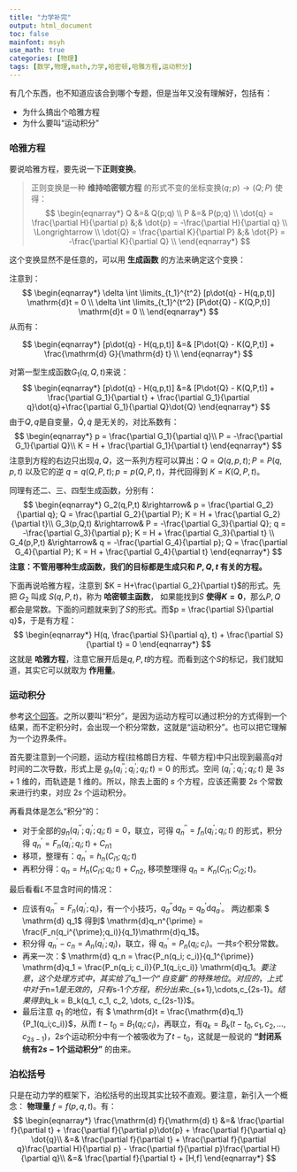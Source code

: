 ```yaml
---
title: "力学补完"
output: html_document
toc: false
mainfont: msyh
use_math: true
categories: [物理]
tags: [数学,物理,math,力学,哈密顿,哈雅方程,运动积分]
---
```

<meta http-equiv='Content-Type' content='text/html; charset=utf-8' />

有几个东西，也不知道应该合到哪个专题，但是当年又没有理解好，包括有：

* 为什么搞出个哈雅方程
* 为什么要叫“运动积分”

### 哈雅方程

要说哈雅方程，要先说一下**正则变换**。

> 正则变换是一种 **维持哈密顿方程** 的形式不变的坐标变换$(q;p) \rightarrow (Q;P)$ 使得：
$$
\begin{eqnarray*}
Q &=& Q(p;q) \\
P &=& P(p;q) \\
\dot{q} = \frac{\partial H}{\partial p} &;& \dot{p} = -\frac{\partial H}{\partial q} \\
\Longrightarrow \\
\dot{Q} = \frac{\partial K}{\partial P} &;& \dot{P} = -\frac{\partial K}{\partial Q} \\
\end{eqnarray*}
$$

这个变换显然不是任意的，可以用 **生成函数** 的方法来确定这个变换：

注意到：
$$
\begin{eqnarray*}
\delta \int \limits_{t_1}^{t^2} [p\dot{q} - H(q,p,t)] \mathrm{d}t = 0 \\
\delta \int \limits_{t_1}^{t^2} [P\dot{Q} - K(Q,P,t)] \mathrm{d}t = 0 \\
\end{eqnarray*}
$$
从而有：

$$
\begin{eqnarray*}
[p\dot{q} - H(q,p,t)] &=& [P\dot{Q} - K(Q,P,t)] + \frac{\mathrm{d} G}{\mathrm{d} t} \\
\end{eqnarray*}
$$

对第一型生成函数$G_1(q,Q,t)$来说：
$$
\begin{eqnarray*}
[p\dot{q} - H(q,p,t)] &=& [P\dot{Q} - K(Q,P,t)] + \frac{\partial G_1}{\partial t} + \frac{\partial G_1}{\partial q}\dot{q}+\frac{\partial G_1}{\partial Q}\dot{Q}
\end{eqnarray*}
$$
由于$Q,q$是自变量，$\dot{Q},\dot{q}$ 是无关的，对比系数有：
$$
\begin{eqnarray*}
p = \frac{\partial G_1}{\partial q}\\
P = -\frac{\partial G_1}{\partial Q}\\
K = H + \frac{\partial G_1}{\partial t}
\end{eqnarray*}
$$
注意到方程的右边只出现$q, Q$，这一系列方程可以算出：$Q = Q(q,p,t);P=P(q,p,t)$ 以及它的逆 $q = q(Q,P,t); p = p(Q,P,t)$，并代回得到 $K = K(Q,P,t)$。

同理有还二、三、四型生成函数，分别有：
$$
\begin{eqnarray*}
G_2(q,P,t) &\rightarrow& p = \frac{\partial G_2}{\partial q}; Q = \frac{\partial G_2}{\partial P}; K = H + \frac{\partial G_2}{\partial t}\\
G_3(p,Q,t) &\rightarrow& P = -\frac{\partial G_3}{\partial Q}; q = -\frac{\partial G_3}{\partial p}; K = H + \frac{\partial G_3}{\partial t} \\
G_4(p,P,t) &\rightarrow& q = -\frac{\partial G_4}{\partial p}; Q = \frac{\partial G_4}{\partial P}; K = H + \frac{\partial G_4}{\partial t}
\end{eqnarray*}
$$
**注意：不管用哪种生成函数，我们的目标都是生成只和 $P,Q,t$ 有关的方程。**

下面再说哈雅方程，注意到 $K = H+\frac{\partial G_2}{\partial t}$的形式。先把 $G_2$ 叫成 $S(q,P,t)$，称为 **哈密顿主函数**， 如果能找到$S$ **使得$K = 0$**，那么$P,Q$ 都会是常数。下面的问题就来到了$S$的形式。而$p = \frac{\partial S}{\partial q}$，于是有方程：
$$
\begin{eqnarray*}
H(q, \frac{\partial S}{\partial q}, t) + \frac{\partial S}{\partial t} = 0
\end{eqnarray*}
$$
这就是 **哈雅方程**，注意它展开后是$q,P,t$的方程。而看到这个$S$的标记，我们就知道，其实它可以就取为 **作用量**。

### 运动积分

参考[这个回答](https://www.zhihu.com/question/331343443/answer/1158809962)。之所以要叫“积分”，是因为运动方程可以通过积分的方式得到一个结果，而不定积分时，会出现一个积分常数，这就是“运动积分”。也可以把它理解为一个边界条件。

首先要注意到一个问题，运动方程(拉格朗日方程、牛顿方程)中只出现到最高$q$对时间的二次导数，形式上是 $g_n(q_i^{\prime\prime};q_i^{\prime};q_i;t)=0$ 的形式。空间 $(q_i^{\prime\prime};q_i^{\prime};q_i;t)$ 是 $3s+1$ 维的，而轨迹是 $1$ 维的。所以，除去上面的 $s$ 个方程，应该还需要 $2s$ 个常数来进行约束，对应 $2s$ 个运动积分。

再看具体是怎么“积分”的：

* 对于全部的$g_n(q_i^{\prime\prime};q_i^{\prime};q_i;t)=0$，联立，可得 $q_n^{\prime\prime} = f_n(q_i^{\prime};q_i;t)$ 的形式，积分得 $q_n^{\prime} = F_n(q_i^{\prime}; q_i;t ) + C_{n1}$
* 移项，整理有：$q_n^{\prime} = h_n(C_{i1};q_i;t)$
* 再积分得：$q_n = H_n(C_{i1};q_i;t) + C_{n2}$, 移项整理得 $q_n = K_n(C_{i1};C_{i2};t)$。

最后看看$L$不显含时间的情况：

* 应该有$q_n^{\prime\prime} = F_n(q_i^{\prime};q_i)$，有一个小技巧，$q_a^{\prime\prime} \mathrm{d}q_b = q_b^{\prime} \mathrm{d}q_a^{\prime}$。 两边都乘 $ \mathrm{d} q_1$ 得到$ \mathrm{d}q_n^{\prime} = \frac{F_n(q_i^{\prime};q_i)}{q_1}\mathrm{d}q_1$。
* 积分得 $q_n^{\prime} - c_n = A_n(q_i^{\prime} ; q_i)$，联立，得 $q_n^{\prime} = P_n(q_i; c_i)$。一共$s$个积分常数。
* 再来一次：$ \mathrm{d} q_n = \frac{P_n(q_i; c_i)}{q_1^{\prime}} \mathrm{d}q_1 =  \frac{P_n(q_i; c_i)}{P_1(q_i;c_i)} \mathrm{d}q_1$。要注意，这个处理方式中，其实给了$q_1$一个“自变量”的特殊地位。对应的，上式中对于$n=1$是无效的，只有$s-1$个方程，积分出来$c_{s+1},\cdots,c_{2s-1}$。结果得到$q_k = B_k(q_1, c_1, c_2, \dots, c_{2s-1})$。
* <a name="q1"></a>最后注意 $q_1$ 的地位，有 $ \mathrm{d}t = \frac{\mathrm{d}q_1}{P_1(q_i;c_i)}$，从而 $t-t_0 = B_1(q_i;c_i)$，再联立，有$q_k = B_k(t-t_0, c_1, c_2, \dots, c_{2s-1})$，$2s$个运动积分中有一个被吸收为了$t-t_0$，这就是一般说的 **“封闭系统有$2s-1$个运动积分”** 的由来。

### 泊松括号

只是在动力学的框架下，泊松括号的出现其实比较不直观。要注意，新引入一个概念： **物理量** $f = f(p,q,t)$。有：
$$
\begin{eqnarray*}
\frac{\mathrm{d} f}{\mathrm{d} t} &=& \frac{\partial f}{\partial t} + \frac{\partial f}{\partial p}\dot{p} + \frac{\partial f}{\partial q} \dot{q}\\
&=& \frac{\partial f}{\partial t} + \frac{\partial f}{\partial q}\frac{\partial H}{\partial p} - \frac{\partial f}{\partial p}\frac{\partial H}{\partial q}\\
&=& \frac{\partial f}{\partial t} + [H,f]
\end{eqnarray*}
$$
